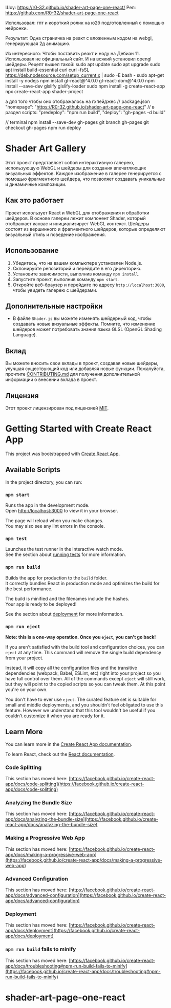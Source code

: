 Шоу: https://r0-32.github.io/shader-art-page-one-react/
Реп: https://github.com/R0-32/shader-art-page-one-react

Использовал: гпт и короткий ролик на ю2б подготовленный с помощью нейронки.

Результат: Одна страничка на реакт с вложенным кодом на   webgl, генерирующая 2д анимацию.

Из интересного:
Чтобы поставить реакт и ноду на Дебиан 11. Использовал не официальный сайт. И на всякий установил opengl шейдеры. Рецепт вышел такой:
sudo apt update
sudo apt upgrade
sudo apt install build-essential curl
curl -fsSL https://deb.nodesource.com/setup_current.x | sudo -E bash -
sudo apt-get install -y nodejs
npm install gl-react@^4.0.0 gl-react-dom@^4.0.0
npm install --save-dev glslify glslify-loader
sudo npm install -g create-react-app
npx create-react-app shader-project

а для того чтобы оно отображалось на гхпейджес
// package.json
"homepage": "https://R0-32.github.io/shader-art-page-one-react"
// в раздел scripts:
"predeploy": "npm run build",
"deploy": "gh-pages -d build"

// terminal
npm install --save-dev gh-pages
git branch gh-pages
git checkout gh-pages
npm run deploy

# Shader Art Gallery

Этот проект представляет собой интерактивную галерею, использующую WebGL и шейдеры для создания впечатляющих визуальных эффектов. Каждое изображение в галерее генерируется с помощью фрагментного шейдера, что позволяет создавать уникальные и динамичные композиции.

## Как это работает

Проект использует React и WebGL для отображения и обработки шейдеров. В основе галереи лежит компонент Shader, который отображает канвас и инициализирует WebGL контекст. Шейдеры состоят из вершинного и фрагментного шейдеров, которые определяют визуальный стиль и поведение изображения.

## Использование

1. Убедитесь, что на вашем компьютере установлен Node.js.
2. Склонируйте репозиторий и перейдите в его директорию.
3. Установите зависимости, выполнив команду `npm install`.
4. Запустите проект, выполнив команду `npm start`.
5. Откройте веб-браузер и перейдите по адресу `http://localhost:3000`, чтобы увидеть галерею с шейдерами.

## Дополнительные настройки

- В файле `Shader.js` вы можете изменять шейдерный код, чтобы создавать новые визуальные эффекты. Помните, что изменение шейдеров может потребовать знания языка GLSL (OpenGL Shading Language).

## Вклад

Вы можете вносить свои вклады в проект, создавая новые шейдеры, улучшая существующий код или добавляя новые функции. Пожалуйста, прочтите [CONTRIBUTING.md](CONTRIBUTING.md) для получения дополнительной информации о внесении вклада в проект.

## Лицензия

Этот проект лицензирован под лицензией [MIT](LICENSE).



# Getting Started with Create React App

This project was bootstrapped with [Create React App](https://github.com/facebook/create-react-app).

## Available Scripts

In the project directory, you can run:

### `npm start`

Runs the app in the development mode.\
Open [http://localhost:3000](http://localhost:3000) to view it in your browser.

The page will reload when you make changes.\
You may also see any lint errors in the console.

### `npm test`

Launches the test runner in the interactive watch mode.\
See the section about [running tests](https://facebook.github.io/create-react-app/docs/running-tests) for more information.

### `npm run build`

Builds the app for production to the `build` folder.\
It correctly bundles React in production mode and optimizes the build for the best performance.

The build is minified and the filenames include the hashes.\
Your app is ready to be deployed!

See the section about [deployment](https://facebook.github.io/create-react-app/docs/deployment) for more information.

### `npm run eject`

**Note: this is a one-way operation. Once you `eject`, you can't go back!**

If you aren't satisfied with the build tool and configuration choices, you can `eject` at any time. This command will remove the single build dependency from your project.

Instead, it will copy all the configuration files and the transitive dependencies (webpack, Babel, ESLint, etc) right into your project so you have full control over them. All of the commands except `eject` will still work, but they will point to the copied scripts so you can tweak them. At this point you're on your own.

You don't have to ever use `eject`. The curated feature set is suitable for small and middle deployments, and you shouldn't feel obligated to use this feature. However we understand that this tool wouldn't be useful if you couldn't customize it when you are ready for it.

## Learn More

You can learn more in the [Create React App documentation](https://facebook.github.io/create-react-app/docs/getting-started).

To learn React, check out the [React documentation](https://reactjs.org/).

### Code Splitting

This section has moved here: [https://facebook.github.io/create-react-app/docs/code-splitting](https://facebook.github.io/create-react-app/docs/code-splitting)

### Analyzing the Bundle Size

This section has moved here: [https://facebook.github.io/create-react-app/docs/analyzing-the-bundle-size](https://facebook.github.io/create-react-app/docs/analyzing-the-bundle-size)

### Making a Progressive Web App

This section has moved here: [https://facebook.github.io/create-react-app/docs/making-a-progressive-web-app](https://facebook.github.io/create-react-app/docs/making-a-progressive-web-app)

### Advanced Configuration

This section has moved here: [https://facebook.github.io/create-react-app/docs/advanced-configuration](https://facebook.github.io/create-react-app/docs/advanced-configuration)

### Deployment

This section has moved here: [https://facebook.github.io/create-react-app/docs/deployment](https://facebook.github.io/create-react-app/docs/deployment)

### `npm run build` fails to minify

This section has moved here: [https://facebook.github.io/create-react-app/docs/troubleshooting#npm-run-build-fails-to-minify](https://facebook.github.io/create-react-app/docs/troubleshooting#npm-run-build-fails-to-minify)
# shader-art-page-one-react
